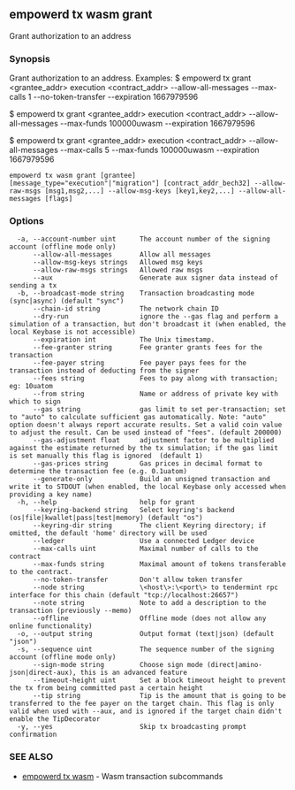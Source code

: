 ## empowerd tx wasm grant

Grant authorization to an address

### Synopsis

Grant authorization to an address.
Examples:
$ empowerd tx grant \<grantee_addr\> execution \<contract_addr\> --allow-all-messages --max-calls 1 --no-token-transfer --expiration 1667979596

$ empowerd tx grant \<grantee_addr\> execution \<contract_addr\> --allow-all-messages --max-funds 100000uwasm --expiration 1667979596

$ empowerd tx grant \<grantee_addr\> execution \<contract_addr\> --allow-all-messages --max-calls 5 --max-funds 100000uwasm --expiration 1667979596


```
empowerd tx wasm grant [grantee] [message_type="execution"|"migration"] [contract_addr_bech32] --allow-raw-msgs [msg1,msg2,...] --allow-msg-keys [key1,key2,...] --allow-all-messages [flags]
```

### Options

```
  -a, --account-number uint      The account number of the signing account (offline mode only)
      --allow-all-messages       Allow all messages
      --allow-msg-keys strings   Allowed msg keys
      --allow-raw-msgs strings   Allowed raw msgs
      --aux                      Generate aux signer data instead of sending a tx
  -b, --broadcast-mode string    Transaction broadcasting mode (sync|async) (default "sync")
      --chain-id string          The network chain ID
      --dry-run                  ignore the --gas flag and perform a simulation of a transaction, but don't broadcast it (when enabled, the local Keybase is not accessible)
      --expiration int           The Unix timestamp.
      --fee-granter string       Fee granter grants fees for the transaction
      --fee-payer string         Fee payer pays fees for the transaction instead of deducting from the signer
      --fees string              Fees to pay along with transaction; eg: 10uatom
      --from string              Name or address of private key with which to sign
      --gas string               gas limit to set per-transaction; set to "auto" to calculate sufficient gas automatically. Note: "auto" option doesn't always report accurate results. Set a valid coin value to adjust the result. Can be used instead of "fees". (default 200000)
      --gas-adjustment float     adjustment factor to be multiplied against the estimate returned by the tx simulation; if the gas limit is set manually this flag is ignored  (default 1)
      --gas-prices string        Gas prices in decimal format to determine the transaction fee (e.g. 0.1uatom)
      --generate-only            Build an unsigned transaction and write it to STDOUT (when enabled, the local Keybase only accessed when providing a key name)
  -h, --help                     help for grant
      --keyring-backend string   Select keyring's backend (os|file|kwallet|pass|test|memory) (default "os")
      --keyring-dir string       The client Keyring directory; if omitted, the default 'home' directory will be used
      --ledger                   Use a connected Ledger device
      --max-calls uint           Maximal number of calls to the contract
      --max-funds string         Maximal amount of tokens transferable to the contract.
      --no-token-transfer        Don't allow token transfer
      --node string              \<host\>:\<port\> to tendermint rpc interface for this chain (default "tcp://localhost:26657")
      --note string              Note to add a description to the transaction (previously --memo)
      --offline                  Offline mode (does not allow any online functionality)
  -o, --output string            Output format (text|json) (default "json")
  -s, --sequence uint            The sequence number of the signing account (offline mode only)
      --sign-mode string         Choose sign mode (direct|amino-json|direct-aux), this is an advanced feature
      --timeout-height uint      Set a block timeout height to prevent the tx from being committed past a certain height
      --tip string               Tip is the amount that is going to be transferred to the fee payer on the target chain. This flag is only valid when used with --aux, and is ignored if the target chain didn't enable the TipDecorator
  -y, --yes                      Skip tx broadcasting prompt confirmation
```

### SEE ALSO

* [empowerd tx wasm](empowerd_tx_wasm.md)	 - Wasm transaction subcommands

